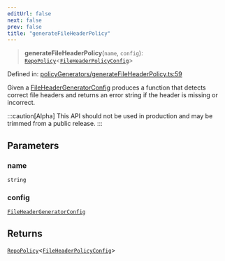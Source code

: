 ```yaml
---
editUrl: false
next: false
prev: false
title: "generateFileHeaderPolicy"
---
```


> **generateFileHeaderPolicy**(`name`, `config`): [`RepoPolicy`](/api/interfaces/repopolicy/)\<[`FileHeaderPolicyConfig`](/api/interfaces/fileheaderpolicyconfig/)\>

Defined in: [policyGenerators/generateFileHeaderPolicy.ts:59](https://github.com/tylerbutler/tools-monorepo/blob/main/packages/repopo/src/policyGenerators/generateFileHeaderPolicy.ts#L59)

Given a [FileHeaderGeneratorConfig](../../../../../../api/interfaces/fileheadergeneratorconfig) produces a function that detects correct file headers
and returns an error string if the header is missing or incorrect.

:::caution[Alpha]
This API should not be used in production and may be trimmed from a public release.
:::

## Parameters

### name

`string`

### config

[`FileHeaderGeneratorConfig`](/api/interfaces/fileheadergeneratorconfig/)

## Returns

[`RepoPolicy`](/api/interfaces/repopolicy/)\<[`FileHeaderPolicyConfig`](/api/interfaces/fileheaderpolicyconfig/)\>
